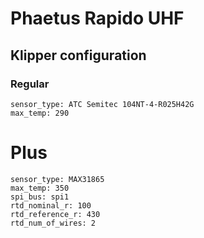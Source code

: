 # Phaetus Rapido UHF

## Klipper configuration

### Regular

```
sensor_type: ATC Semitec 104NT-4-R025H42G
max_temp: 290
```

# Plus

```
sensor_type: MAX31865
max_temp: 350
spi_bus: spi1
rtd_nominal_r: 100
rtd_reference_r: 430
rtd_num_of_wires: 2
```
